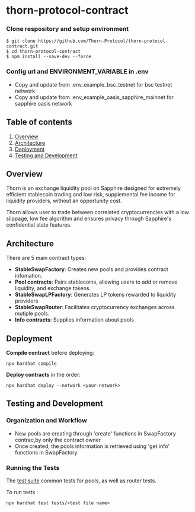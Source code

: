 # thorn-protocol-contract

### Clone respository and setup environment

```
$ git clone https://github.com/Thorn-Protocol/thorn-protocol-contract.git
$ cd thorn-protocol-contract
$ npm install --save-dev --force
```

### Config url and ENVIRONMENT_VARIABLE in .env

-   Copy and update from .env_example_bsc_testnet for bsc testnet network
-   Copy and update from .env_example_oasis_sapphire_mainnet for sapphire oasis network

## Table of contents

1. [Overview](#overview)
2. [Architecture](#architecture)
3. [Deployment](#deployment)
4. [Testing and Development](#testing-and-development)

## Overview

Thorn is an exchange liquidity pool on Sapphire designed for extremely efficient stablecoin trading and low risk, supplemental fee income for liquidity providers, without an opportunity cost.

Thorn allows user to trade between correlated cryptocurrencies with a low slippage, low fee algorithm and ensures privacy through Sapphire's confidential state features.

## Architecture

There are 5 main contract types:

-   **StableSwapFactory**: Creates new pools and provides contract infomation.
-   **Pool contracts**: Pairs stablecoins, allowing users to add or remove liquidity, and exchange tokens.
-   **StableSwapLPFactory**: Generates LP tokens rewarded to liquidity providers
-   **StableSwapRouter**: Facilitates cryptocurrency exchanges across mutiple pools.
-   **Info contracts**: Supplies information about pools

## Deployment

**Compile contract** before deploying:

```
npx hardhat compile
```

**Deploy contracts** in the order:

```
npx hardhat deploy --network <your-network>
```

## Testing and Development

### Organization and Workflow

-   New pools are creating through 'create' functions in SwapFactory contrac,by only the contract owner
-   Once created, the pools information is retrieved using 'get info' functions in SwapFactory

### Running the Tests

The [test suite](tests) common tests for pools, as well as router tests.

To run tests :

```
npx hardhat test tests/<test file name>
```
